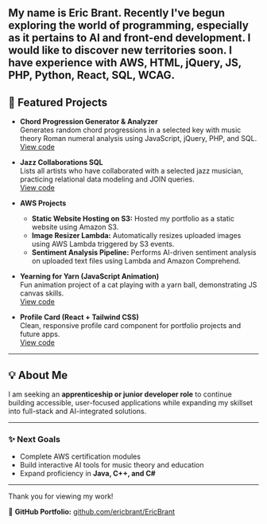 My name is Eric Brant. Recently I've begun exploring the world of programming, especially as it pertains to AI and front-end development. I would like to discover new territories soon. I have experience with AWS, HTML, jQuery, JS, PHP, Python, React, SQL, WCAG.
---

## 📁 **Featured Projects**

- **Chord Progression Generator & Analyzer**  
  Generates random chord progressions in a selected key with music theory Roman numeral analysis using JavaScript, jQuery, PHP, and SQL.  
  [View code](./chord_progression_generator.sql)

- **Jazz Collaborations SQL**  
  Lists all artists who have collaborated with a selected jazz musician, practicing relational data modeling and JOIN queries.  
  [View code](./jazz_collaborations.sql)

- **AWS Projects**  
  - **Static Website Hosting on S3:** Hosted my portfolio as a static website using Amazon S3.  
  - **Image Resizer Lambda:** Automatically resizes uploaded images using AWS Lambda triggered by S3 events.  
  - **Sentiment Analysis Pipeline:** Performs AI-driven sentiment analysis on uploaded text files using Lambda and Amazon Comprehend.

- **Yearning for Yarn (JavaScript Animation)**  
  Fun animation project of a cat playing with a yarn ball, demonstrating JS canvas skills.  
  [View code](./yearningforyarn.js)

- **Profile Card (React + Tailwind CSS)**  
  Clean, responsive profile card component for portfolio projects and future apps.  
  [View code](./Profile_Card_React.js)

---

## 💡 **About Me**

I am seeking an **apprenticeship or junior developer role** to continue building accessible, user-focused applications while expanding my skillset into full-stack and AI-integrated solutions.

---

### ✨ **Next Goals**

- Complete AWS certification modules  
- Build interactive AI tools for music theory and education  
- Expand proficiency in **Java, C++, and C#**

---

Thank you for viewing my work!

🔗 **GitHub Portfolio:** [github.com/ericbrant/EricBrant](https://github.com/ericbrant/EricBrant)
